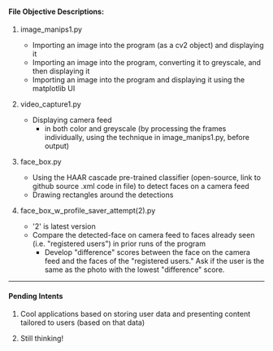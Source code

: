 
#### File Objective Descriptions:

1. image_manips1.py
	* Importing an image into the program (as a cv2 object) and displaying it
	* Importing an image into the program, converting it to greyscale, and then displaying it
	* Importing an image into the program and displaying it using the matplotlib UI

2. video_capture1.py
	* Displaying camera feed
		* in both color and greyscale (by processing the frames individually, using the technique in image_manips1.py, before output)

3. face_box.py
	* Using the HAAR cascade pre-trained classifier (open-source, link to github source .xml code in file) to detect faces on a camera feed
	* Drawing rectangles around the detections

4. face_box_w_profile_saver_attempt(2).py
	* '2' is latest version
	* Compare the detected-face on camera feed to faces already seen (i.e. "registered users") in prior runs of the program
		* Develop "difference" scores between the face on the camera feed and the faces of the "registered users." Ask if the user is the same as the photo with the lowest "difference" score.

----

#### Pending Intents

1. Cool applications based on storing user data and presenting content tailored to users (based on that data)

2. Still thinking!




